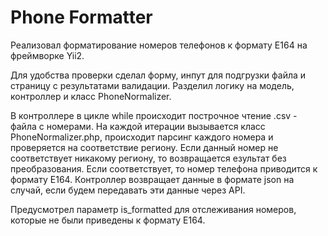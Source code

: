 <h1>Phone Formatter</h1>
<p>
Реализовал форматирование номеров телефонов к формату Е164 на фреймворке Yii2.</p> 
<p> 
Для удобства проверки сделал форму, инпут для подгрузки файла и страницу с результатами 
валидации. Разделил логику на модель, контроллер и класс PhoneNormalizer.
</p>
<p>
В контроллере в цикле while происходит построчное чтение .csv - файла с номерами. На каждой итерации вызывается класс PhoneNormalizer.php, 
происходит парсинг каждого номера и проверяется на соответствие региону. Если данный номер не соответствует никакому региону, 
то возвращается езультат без преобразования. Если соответствует, то номер телефона приводится к формату Е164. Контроллер возвращает данные в 
формате json на случай, если будем передавать эти данные через API.
</p>
<p>
Предусмотрел параметр is_formatted для отслеживания номеров, которые не были приведены к формату Е164.
</p>

